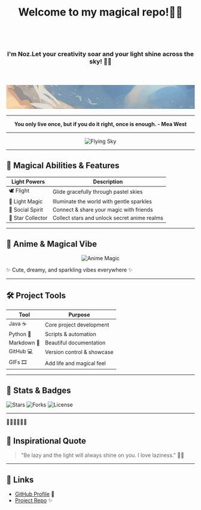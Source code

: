 # <p align="center">Welcome to my magical repo!🌸💫 </p> </br>
### <p align = "center">I'm Noz.Let your creativity soar and your light shine across the sky! 🌙🌈</p></br>
<p align="center">
  <img src="https://github.com/noz-ara/noz-ara/blob/main/assets/N%E1%BB%99i%20dung%20%C4%91o%E1%BA%A1n%20v%C4%83n%20b%E1%BA%A3n%20c%E1%BB%A7a%20b%E1%BA%A1n.gif" alt="Sky banner" />
</p>

---

**<p align="center">You only live once, but if you do it right, once is enough. - Mea West </p>**

---

<p align="center">
  <img src="https://github.com/noz-ara/noz-ara/blob/main/assets/Thi%E1%BA%BFt%20k%E1%BA%BF%20ch%C6%B0a%20c%C3%B3%20t%C3%AAn.gif" alt="Flying Sky" />
</p>

---

## 🌟 Magical Abilities & Features
| Light Powers      | Description                                  |
| ----------------- | -------------------------------------------- |
| 🕊️ Flight         | Glide gracefully through pastel skies       |
| 💫 Light Magic    | Illuminate the world with gentle sparkles  |
| 🌈 Social Spirit  | Connect & share your magic with friends    |
| 🌙 Star Collector | Collect stars and unlock secret anime realms|

---

## 🎨 Anime & Magical Vibe
<p align="center">
  <img src="https://i.pinimg.com/originals/e8/4e/db/e84edb279472c7ab49e97ec276d4ffda.gif" alt="Anime Magic" width="400"/>
</p>
 

✨ Cute, dreamy, and sparkling vibes everywhere ✨

---

## 🛠️ Project Tools
| Tool        | Purpose                          |
| ----------- | -------------------------------- |
| Java ☕      | Core project development        |
| Python 🐍   | Scripts & automation             |
| Markdown 📝 | Beautiful documentation          |
| GitHub 💻   | Version control & showcase       |
| GIFs 🎞️    | Add life and magical feel        |

---

## 🎨 Stats & Badges
![Stars](https://img.shields.io/badge/Stars-🌟-ffb6c1)
![Forks](https://img.shields.io/badge/Forks-🍃-87cefa)
![License](https://img.shields.io/badge/License-MIT-87ceeb)

---

🌿🌸✨🌙🌸🌿  

## 💌 Inspirational Quote
> "Be lazy and the light will always shine on you. I love laziness." 🌌✨

---

## 🔗 Links
- [GitHub Profile](https://github.com/noz-ara) 💖
- [Project Repo](https://github.com/noz-ara/your-repo) ✨
